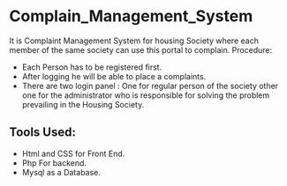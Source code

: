 # Complain_Management_System
It is Complaint Management System for housing Society where each member of the same society can use this portal to complain.
Procedure:
- Each Person has to be registered first.
- After logging he will be able to place a complaints.
- There are two login panel : One for regular person of the society other one for the administrator who is responsible for solving the problem prevailing in the Housing Society.


## Tools Used:
- Html and CSS for Front End.
- Php For backend.
- Mysql as a Database.
